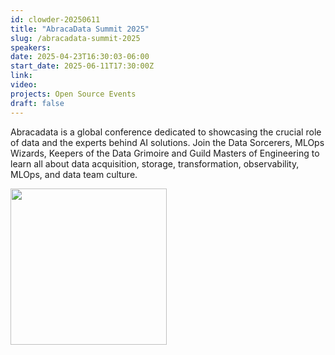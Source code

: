 ```yaml
---
id: clowder-20250611
title: "AbracaData Summit 2025"
slug: /abracadata-summit-2025 
speakers:
date: 2025-04-23T16:30:03-06:00
start_date: 2025-06-11T17:30:00Z
link:  
video: 
projects: Open Source Events
draft: false
---
```


 Abracadata is a global conference dedicated to showcasing the crucial role of data and the experts behind AI solutions. Join the Data Sorcerers, MLOps Wizards, Keepers of the Data Grimoire and Guild Masters of Engineering to learn all about data acquisition, storage, transformation, observability, MLOps, and data team culture.

<a href="https://abracadata.space/" target="_black">
<img src="/images/carousel/2025/AbracaData.png" class="img-fluid mx-auto d-block" width="250">

